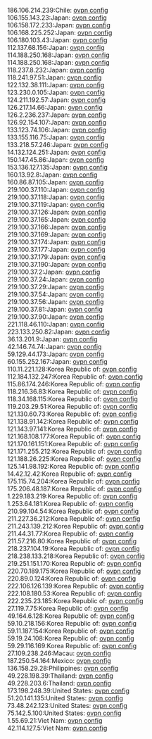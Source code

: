 186.106.214.239:Chile: [ovpn config](vpn/186_106_214_239.ovpn)  
106.155.143.23:Japan: [ovpn config](vpn/106_155_143_23.ovpn)  
106.158.172.233:Japan: [ovpn config](vpn/106_158_172_233.ovpn)  
106.168.225.252:Japan: [ovpn config](vpn/106_168_225_252.ovpn)  
106.180.103.43:Japan: [ovpn config](vpn/106_180_103_43.ovpn)  
112.137.68.156:Japan: [ovpn config](vpn/112_137_68_156.ovpn)  
114.188.250.168:Japan: [ovpn config](vpn/114_188_250_168.ovpn)  
114.188.250.168:Japan: [ovpn config](vpn/114_188_250_168.ovpn)  
118.237.8.232:Japan: [ovpn config](vpn/118_237_8_232.ovpn)  
118.241.97.51:Japan: [ovpn config](vpn/118_241_97_51.ovpn)  
122.132.38.111:Japan: [ovpn config](vpn/122_132_38_111.ovpn)  
123.230.0.105:Japan: [ovpn config](vpn/123_230_0_105.ovpn)  
124.211.192.57:Japan: [ovpn config](vpn/124_211_192_57.ovpn)  
126.217.14.66:Japan: [ovpn config](vpn/126_217_14_66.ovpn)  
126.2.236.237:Japan: [ovpn config](vpn/126_2_236_237.ovpn)  
126.92.154.107:Japan: [ovpn config](vpn/126_92_154_107.ovpn)  
133.123.74.106:Japan: [ovpn config](vpn/133_123_74_106.ovpn)  
133.155.116.75:Japan: [ovpn config](vpn/133_155_116_75.ovpn)  
133.218.57.246:Japan: [ovpn config](vpn/133_218_57_246.ovpn)  
14.132.124.251:Japan: [ovpn config](vpn/14_132_124_251.ovpn)  
150.147.45.86:Japan: [ovpn config](vpn/150_147_45_86.ovpn)  
153.136.127.135:Japan: [ovpn config](vpn/153_136_127_135.ovpn)  
160.13.92.8:Japan: [ovpn config](vpn/160_13_92_8.ovpn)  
160.86.87.105:Japan: [ovpn config](vpn/160_86_87_105.ovpn)  
219.100.37.110:Japan: [ovpn config](vpn/219_100_37_110.ovpn)  
219.100.37.118:Japan: [ovpn config](vpn/219_100_37_118.ovpn)  
219.100.37.119:Japan: [ovpn config](vpn/219_100_37_119.ovpn)  
219.100.37.126:Japan: [ovpn config](vpn/219_100_37_126.ovpn)  
219.100.37.165:Japan: [ovpn config](vpn/219_100_37_165.ovpn)  
219.100.37.166:Japan: [ovpn config](vpn/219_100_37_166.ovpn)  
219.100.37.169:Japan: [ovpn config](vpn/219_100_37_169.ovpn)  
219.100.37.174:Japan: [ovpn config](vpn/219_100_37_174.ovpn)  
219.100.37.177:Japan: [ovpn config](vpn/219_100_37_177.ovpn)  
219.100.37.179:Japan: [ovpn config](vpn/219_100_37_179.ovpn)  
219.100.37.190:Japan: [ovpn config](vpn/219_100_37_190.ovpn)  
219.100.37.2:Japan: [ovpn config](vpn/219_100_37_2.ovpn)  
219.100.37.24:Japan: [ovpn config](vpn/219_100_37_24.ovpn)  
219.100.37.29:Japan: [ovpn config](vpn/219_100_37_29.ovpn)  
219.100.37.54:Japan: [ovpn config](vpn/219_100_37_54.ovpn)  
219.100.37.56:Japan: [ovpn config](vpn/219_100_37_56.ovpn)  
219.100.37.81:Japan: [ovpn config](vpn/219_100_37_81.ovpn)  
219.100.37.90:Japan: [ovpn config](vpn/219_100_37_90.ovpn)  
221.118.46.110:Japan: [ovpn config](vpn/221_118_46_110.ovpn)  
223.133.250.82:Japan: [ovpn config](vpn/223_133_250_82.ovpn)  
36.13.201.9:Japan: [ovpn config](vpn/36_13_201_9.ovpn)  
42.146.74.74:Japan: [ovpn config](vpn/42_146_74_74.ovpn)  
59.129.44.173:Japan: [ovpn config](vpn/59_129_44_173.ovpn)  
60.155.252.167:Japan: [ovpn config](vpn/60_155_252_167.ovpn)  
110.11.221.128:Korea Republic of: [ovpn config](vpn/110_11_221_128.ovpn)  
112.184.132.247:Korea Republic of: [ovpn config](vpn/112_184_132_247.ovpn)  
115.86.174.246:Korea Republic of: [ovpn config](vpn/115_86_174_246.ovpn)  
118.216.36.83:Korea Republic of: [ovpn config](vpn/118_216_36_83.ovpn)  
118.34.168.115:Korea Republic of: [ovpn config](vpn/118_34_168_115.ovpn)  
119.203.29.51:Korea Republic of: [ovpn config](vpn/119_203_29_51.ovpn)  
121.130.60.73:Korea Republic of: [ovpn config](vpn/121_130_60_73.ovpn)  
121.138.91.142:Korea Republic of: [ovpn config](vpn/121_138_91_142.ovpn)  
121.143.97.141:Korea Republic of: [ovpn config](vpn/121_143_97_141.ovpn)  
121.168.108.177:Korea Republic of: [ovpn config](vpn/121_168_108_177.ovpn)  
121.170.161.151:Korea Republic of: [ovpn config](vpn/121_170_161_151.ovpn)  
121.171.255.212:Korea Republic of: [ovpn config](vpn/121_171_255_212.ovpn)  
121.188.26.225:Korea Republic of: [ovpn config](vpn/121_188_26_225.ovpn)  
125.141.98.192:Korea Republic of: [ovpn config](vpn/125_141_98_192.ovpn)  
14.42.12.42:Korea Republic of: [ovpn config](vpn/14_42_12_42.ovpn)  
175.115.74.204:Korea Republic of: [ovpn config](vpn/175_115_74_204.ovpn)  
175.206.48.187:Korea Republic of: [ovpn config](vpn/175_206_48_187.ovpn)  
1.229.183.219:Korea Republic of: [ovpn config](vpn/1_229_183_219.ovpn)  
1.253.64.181:Korea Republic of: [ovpn config](vpn/1_253_64_181.ovpn)  
210.99.104.54:Korea Republic of: [ovpn config](vpn/210_99_104_54.ovpn)  
211.227.36.212:Korea Republic of: [ovpn config](vpn/211_227_36_212.ovpn)  
211.243.139.212:Korea Republic of: [ovpn config](vpn/211_243_139_212.ovpn)  
211.44.31.77:Korea Republic of: [ovpn config](vpn/211_44_31_77.ovpn)  
211.57.216.80:Korea Republic of: [ovpn config](vpn/211_57_216_80.ovpn)  
218.237.104.19:Korea Republic of: [ovpn config](vpn/218_237_104_19.ovpn)  
218.238.133.218:Korea Republic of: [ovpn config](vpn/218_238_133_218.ovpn)  
219.251.151.170:Korea Republic of: [ovpn config](vpn/219_251_151_170.ovpn)  
220.70.189.175:Korea Republic of: [ovpn config](vpn/220_70_189_175.ovpn)  
220.89.0.124:Korea Republic of: [ovpn config](vpn/220_89_0_124.ovpn)  
222.106.126.139:Korea Republic of: [ovpn config](vpn/222_106_126_139.ovpn)  
222.108.180.53:Korea Republic of: [ovpn config](vpn/222_108_180_53.ovpn)  
222.235.23.185:Korea Republic of: [ovpn config](vpn/222_235_23_185.ovpn)  
27.119.7.75:Korea Republic of: [ovpn config](vpn/27_119_7_75.ovpn)  
49.164.6.128:Korea Republic of: [ovpn config](vpn/49_164_6_128.ovpn)  
59.10.218.156:Korea Republic of: [ovpn config](vpn/59_10_218_156.ovpn)  
59.11.187.154:Korea Republic of: [ovpn config](vpn/59_11_187_154.ovpn)  
59.19.24.108:Korea Republic of: [ovpn config](vpn/59_19_24_108.ovpn)  
59.29.116.169:Korea Republic of: [ovpn config](vpn/59_29_116_169.ovpn)  
27.109.238.246:Macau: [ovpn config](vpn/27_109_238_246.ovpn)  
187.250.54.164:Mexico: [ovpn config](vpn/187_250_54_164.ovpn)  
136.158.29.28:Philippines: [ovpn config](vpn/136_158_29_28.ovpn)  
49.228.198.39:Thailand: [ovpn config](vpn/49_228_198_39.ovpn)  
49.228.203.6:Thailand: [ovpn config](vpn/49_228_203_6.ovpn)  
173.198.248.39:United States: [ovpn config](vpn/173_198_248_39.ovpn)  
51.20.141.135:United States: [ovpn config](vpn/51_20_141_135.ovpn)  
73.48.242.123:United States: [ovpn config](vpn/73_48_242_123.ovpn)  
75.142.5.100:United States: [ovpn config](vpn/75_142_5_100.ovpn)  
1.55.69.21:Viet Nam: [ovpn config](vpn/1_55_69_21.ovpn)  
42.114.127.5:Viet Nam: [ovpn config](vpn/42_114_127_5.ovpn)  
